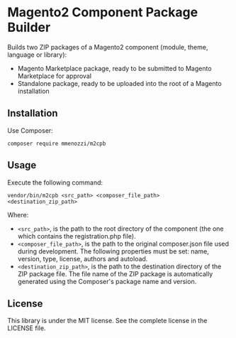Magento2 Component Package Builder
==================================

Builds two ZIP packages of a Magento2 component (module, theme, language or library):

* Magento Marketplace package, ready to be submitted to Magento Marketplace for approval
* Standalone package, ready to be uploaded into the root of a Magento installation

Installation
------------

Use Composer:

	composer require mmenozzi/m2cpb
    
Usage
-----

Execute the following command:

	vendor/bin/m2cpb <src_path> <composer_file_path> <destination_zip_path>
	
Where:

* `<src_path>`, is the path to the root directory of the component (the one which contains the registration.php file).
* `<composer_file_path>`, is the path to the original composer.json file used during development. The following properties must be set: name, version, type, license, authors and autoload.
* `<destination_zip_path>`, is the path to the destination directory of the ZIP package file. The file name of the ZIP package is automatically generated using the Composer's package name and version.

License
-------

This library is under the MIT license. See the complete license in the LICENSE file.